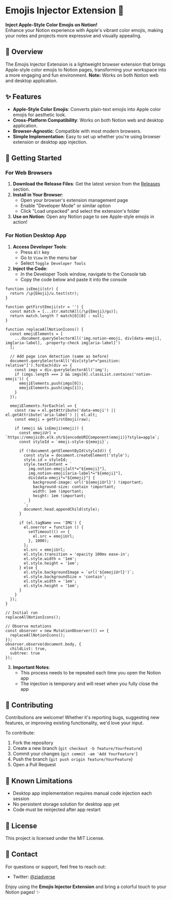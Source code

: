 # Emojis Injector Extension 🎉

**Inject Apple-Style Color Emojis on Notion!**  
Enhance your Notion experience with Apple's vibrant color emojis, making your notes and projects more expressive and visually appealing.

## 📖 Overview
The Emojis Injector Extension is a lightweight browser extension that brings Apple-style color emojis to Notion pages, transforming your workspace into a more engaging and fun environment. **Note:** Works on both Notion web and desktop application.

## ✨ Features
- **Apple-Style Color Emojis**: Converts plain-text emojis into Apple color emojis for aesthetic look.
- **Cross-Platform Compatibility**: Works on both Notion web and desktop application.
- **Browser-Agnostic**: Compatible with most modern browsers.
- **Simple Implementation**: Easy to set up whether you're using browser extension or desktop app injection.

## 🚀 Getting Started

### For Web Browsers
1. **Download the Release Files**: Get the latest version from the [Releases](https://github.com/Sadlyfizzx/Notion-Emoji-Changer/releases) section.
2. **Install in Your Browser**:
   - Open your browser's extension management page
   - Enable "Developer Mode" or similar option
   - Click "Load unpacked" and select the extension's folder
3. **Use on Notion**: Open any Notion page to see Apple-style emojis in action!

### For Notion Desktop App
1. **Access Developer Tools**:
   - Press `Alt` key
   - Go to `View` in the menu bar
   - Select `Toggle Developer Tools`
2. **Inject the Code**:
   - In the Developer Tools window, navigate to the Console tab
   - Copy the code below and paste it into the console
```
function isEmoji(str) {
  return /\p{Emoji}/u.test(str);
}

function getFirstEmoji(str = '') {
  const match = [...str.matchAll(/\p{Emoji}/gu)];
  return match.length ? match[0][0] : null;
}

function replaceAllNotionIcons() {
  const emojiElements = [
    ...document.querySelectorAll('img.notion-emoji, div[data-emoji], img[aria-label], .property-check img[aria-label]')
  ];

  // Add page icon detection (same as before)
  document.querySelectorAll('div[style*="position: relative"]').forEach(div => {
    const imgs = div.querySelectorAll('img');
    if (imgs.length === 2 && imgs[0].classList.contains('notion-emoji')) {
      emojiElements.push(imgs[0]);
      emojiElements.push(imgs[1]);
    }
  });

  emojiElements.forEach(el => {
    const raw = el.getAttribute('data-emoji') || el.getAttribute('aria-label') || el.alt;
    const emoji = getFirstEmoji(raw);

    if (emoji && isEmoji(emoji)) {
      const emojiUrl = `https://emojicdn.elk.sh/${encodeURIComponent(emoji)}?style=apple`;
      const styleId = `emoji-style-${emoji}`;

      if (!document.getElementById(styleId)) {
        const style = document.createElement('style');
        style.id = styleId;
        style.textContent = `
          img.notion-emoji[alt*="${emoji}"],
          img.notion-emoji[aria-label*="${emoji}"],
          div[data-emoji*="${emoji}"] {
            background-image: url('${emojiUrl}') !important;
            background-size: contain !important;
            width: 1em !important;
            height: 1em !important;
          }
        `;
        document.head.appendChild(style);
      }

      if (el.tagName === 'IMG') {
        el.onerror = function () {
          setTimeout(() => {
            el.src = emojiUrl;
          }, 1000);
        };
        el.src = emojiUrl;
        el.style.transition = 'opacity 100ms ease-in';
        el.style.width = '1em';
        el.style.height = '1em';
      } else {
        el.style.backgroundImage = `url('${emojiUrl}')`;
        el.style.backgroundSize = 'contain';
        el.style.width = '1em';
        el.style.height = '1em';
      }
    }
  });
}

// Initial run
replaceAllNotionIcons();

// Observe mutations
const observer = new MutationObserver(() => {
  replaceAllNotionIcons();
});
observer.observe(document.body, {
  childList: true,
  subtree: true
});
```
3. **Important Notes**:
   - This process needs to be repeated each time you open the Notion app
   - The injection is temporary and will reset when you fully close the app

## 🤝 Contributing
Contributions are welcome! Whether it's reporting bugs, suggesting new features, or improving existing functionality, we'd love your input.

To contribute:
1. Fork the repository
2. Create a new branch (`git checkout -b feature/YourFeature`)
3. Commit your changes (`git commit -am 'Add YourFeature'`)
4. Push the branch (`git push origin feature/YourFeature`)
5. Open a Pull Request

## 🔧 Known Limitations
- Desktop app implementation requires manual code injection each session
- No persistent storage solution for desktop app yet
- Code must be reinjected after app restart

## 📜 License
This project is licensed under the MIT License.

## 💬 Contact
For questions or support, feel free to reach out:
- Twitter: [@ziadverse](https://www.twitter.com/@ziadverse)

Enjoy using the **Emojis Injector Extension** and bring a colorful touch to your Notion pages! ✨
